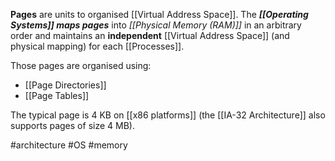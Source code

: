 **Pages** are units to organised [[Virtual Address Space]]. The ***[[Operating Systems]] maps pages*** into *[[Physical Memory (RAM)]]* in an arbitrary order and maintains an **independent** [[Virtual Address Space]] (and physical mapping) for each [[Processes]].

Those pages are organised using:
- [[Page Directories]]
- [[Page Tables]]

The typical page is 4 KB on [[x86 platforms]] (the [[IA-32 Architecture]] also supports pages of size 4 MB).

#architecture #OS #memory 